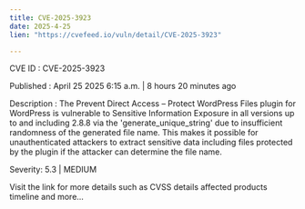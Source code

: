 ```yaml
---
title: CVE-2025-3923
date: 2025-4-25
lien: "https://cvefeed.io/vuln/detail/CVE-2025-3923"

---
```


CVE ID : CVE-2025-3923

Published :  April 25
2025
6:15 a.m. | 8 hours
20 minutes ago

Description : The Prevent Direct Access – Protect WordPress Files plugin for WordPress is vulnerable to Sensitive Information Exposure in all versions up to
and including
2.8.8 via the 'generate_unique_string' due to insufficient randomness of the generated file name. This makes it possible for unauthenticated attackers to extract sensitive data including files protected by the plugin if the attacker can determine the file name.

Severity: 5.3 | MEDIUM

Visit the link for more details
such as CVSS details
affected products
timeline
and more...
